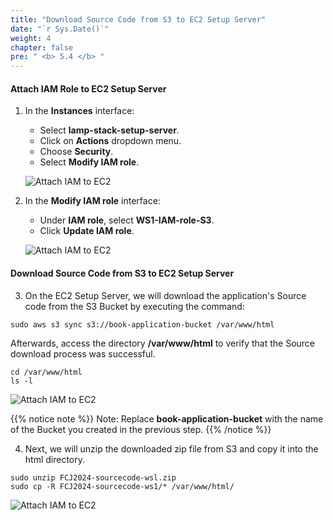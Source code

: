 ```yaml
---
title: "Download Source Code from S3 to EC2 Setup Server"
date: "`r Sys.Date()`"
weight: 4
chapter: false
pre: " <b> 5.4 </b> "
---
```


#### Attach IAM Role to EC2 Setup Server

1. In the **Instances** interface:

   - Select **lamp-stack-setup-server**.
   - Click on **Actions** dropdown menu.
   - Choose **Security**.
   - Select **Modify IAM role**.

   ![Attach IAM to EC2](/images/5-SetupEc2ServerAndEFS/5.4-DownloadSourceCodeS3/0001-downloadfile.png?featherlight=false&width=90pc)

2. In the **Modify IAM role** interface:

   - Under **IAM role**, select **WS1-IAM-role-S3**.
   - Click **Update IAM role**.

   ![Attach IAM to EC2](/images/5-SetupEc2ServerAndEFS/5.4-DownloadSourceCodeS3/0002-downloadfile.png?featherlight=false&width=90pc)

#### Download Source Code from S3 to EC2 Setup Server

3. On the EC2 Setup Server, we will download the application's Source code from the S3 Bucket by executing the command:

```
sudo aws s3 sync s3://book-application-bucket /var/www/html
```

Afterwards, access the directory **/var/www/html** to verify that the Source download process was successful.

```
cd /var/www/html
ls -l
```

![Attach IAM to EC2](/images/5-SetupEc2ServerAndEFS/5.4-DownloadSourceCodeS3/0004-downloadfile.png?featherlight=false&width=90pc)

{{% notice note %}}
Note: Replace **book-application-bucket** with the name of the Bucket you created in the previous step.
{{% /notice %}}

4. Next, we will unzip the downloaded zip file from S3 and copy it into the html directory.

```
sudo unzip FCJ2024-sourcecode-wsl.zip
sudo cp -R FCJ2024-sourcecode-ws1/* /var/www/html/
```

![Attach IAM to EC2](/images/5-SetupEc2ServerAndEFS/5.4-DownloadSourceCodeS3/0006-downloadfile.png?featherlight=false&width=90pc)

